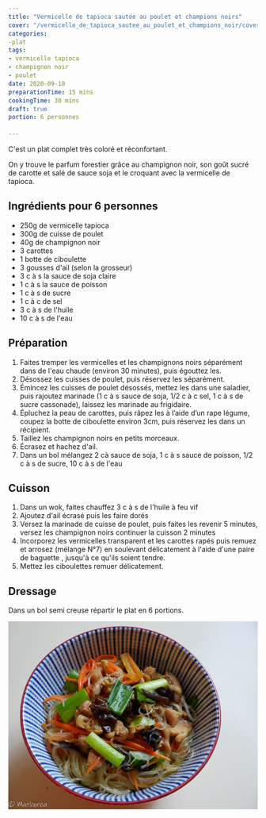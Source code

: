 ```yaml
---
title: "Vermicelle de tapioca sautée au poulet et champions noirs"
cover: "/vermicelle_de_tapioca_sautee_au_poulet_et_champions_noir/cover.jpg"
categories:
-plat
tags:
- vermicelle tapioca
- champignon noir
- poulet
date: 2020-09-10
preparationTime: 15 mins
cookingTime: 30 mins
draft: true
portion: 6 personnes

---
```

C'est un plat complet très coloré et réconfortant. 
<!--more--> 
On y trouve le parfum forestier grâce au champignon noir, son goût sucré de carotte et salé de sauce soja et le croquant avec la vermicelle de tapioca.

## Ingrédients pour 6 personnes

- 250g de vermicelle tapioca
- 300g de cuisse de poulet
- 40g de champignon noir
- 3 carottes
- 1 botte de ciboulette
- 3 gousses d'ail (selon la grosseur)
- 3 c à s la sauce de soja claire
- 1 c à s la sauce de poisson
- 1 c à s de sucre
- 1 c à c de sel
- 3 c à s de l'huile
- 10 c à s de l'eau


## Préparation ##

1. Faites tremper les vermicelles et les champignons noirs séparément dans de l'eau chaude (environ 30 minutes), puis égouttez les.
2. Désossez les cuisses de poulet, puis réservez les séparément.  
3. Émincez les cuisses de poulet désossés, mettez les dans une saladier, puis rajoutez marinade (1 c à s sauce de soja, 1/2 c à c sel, 1 c à s de sucre cassonade), laissez les marinade au frigidaire.
4. Épluchez la peau de carottes, puis râpez les à l’aide d’un rape légume, coupez la botte de ciboulette environ 3cm, puis réservez les dans un récipient.
5. Taillez les champignon noirs en petits morceaux.
6. Écrasez et hachez d'ail. 
7. Dans un bol mélangez 2 cà sauce de soja, 1 c à s sauce de poisson, 1/2 c à s de sucre, 10 c à s de l'eau

## Cuisson ##

1. Dans un wok, faites chauffez 3 c à s de l'huile à feu vif 
2. Ajoutez d'ail écrasé puis les faire dorés
3. Versez la marinade de cuisse de poulet, puis faites les revenir 5 minutes, versez les champignon noirs continuer la cuisson 2 minutes 
4. Incorporez les vermicelles transparent et les carottes rapés puis remuez et arrosez (mélange N°7) en soulevant délicatement à l'aide d'une paire de baguette , jusqu'à ce qu'ils soient tendre. 
5. Mettez les ciboulettes remuer délicatement.

## Dressage ##

Dans un bol semi creuse répartir le plat en 6 portions.

![resultat](07.jpg)

